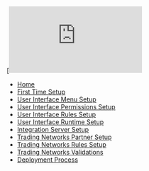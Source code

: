 [![npm module\](https://github.com/CloudGenSys/SmartEDI/wiki/images/SmartEDI-Logo.jpg)](https://cloudgensys.com/product-smart-edi.shtml)

  * [Home](https://github.com/CloudGenSys/SmartEDI/wiki/Home)
  * [First Time Setup](https://github.com/CloudGenSys/SmartEDI/wiki/First-Time-Setup)
  * [User Interface Menu Setup](https://github.com/CloudGenSys/SmartEDI/wiki/User-Interface-Menu-Setup)
  * [User Interface Permissions Setup](https://github.com/CloudGenSys/SmartEDI/wiki/User-Interface-Permissions-Setup)
  * [User Interface Rules Setup](https://github.com/CloudGenSys/SmartEDI/wiki/User-Interface-Rules-Setup)
  * [User Interface Runtime Setup](https://github.com/CloudGenSys/SmartEDI/wiki/User-Interface-Runtime-Setup)
  * [Integration Server Setup](https://github.com/CloudGenSys/SmartEDI/wiki/Integration-Server-Setup)
  * [Trading Networks Partner Setup](https://github.com/CloudGenSys/SmartEDI/wiki/Trading-Networks-Partner-Setup)
  * [Trading Networks Rules Setup](https://github.com/CloudGenSys/SmartEDI/wiki/Trading-Networks-Rules-Setup)
  * [Trading Networks Validations](https://github.com/CloudGenSys/SmartEDI/wiki/Trading-Networks-Validations)
  * [Deployment Process](https://github.com/CloudGenSys/SmartEDI/wiki/Deployment-Process)


[//]: # (generated by https://www.npmjs.com/package/github-wiki-sidebar)
